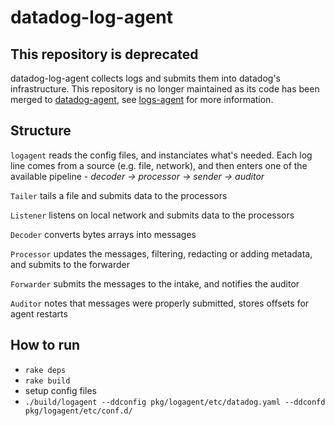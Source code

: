 # datadog-log-agent

## This repository is deprecated

datadog-log-agent collects logs and submits them into datadog's infrastructure.
This repository is no longer maintained as its code has been merged to [datadog-agent](https://github.com/DataDog/datadog-agent), see [logs-agent](https://github.com/DataDog/datadog-agent/tree/master/cmd/logs) for more information.

## Structure

`logagent` reads the config files, and instanciates what's needed.
Each log line comes from a source (e.g. file, network), and then enters one of the available pipeline - _decoder -> processor -> sender -> auditor_

`Tailer` tails a file and submits data to the processors

`Listener` listens on local network and submits data to the processors

`Decoder` converts bytes arrays into messages

`Processor` updates the messages, filtering, redacting or adding metadata, and submits to the forwarder

`Forwarder` submits the messages to the intake, and notifies the auditor

`Auditor` notes that messages were properly submitted, stores offsets for agent restarts

## How to run

- `rake deps`
- `rake build`
- setup config files
- `./build/logagent --ddconfig pkg/logagent/etc/datadog.yaml --ddconfd pkg/logagent/etc/conf.d/`
